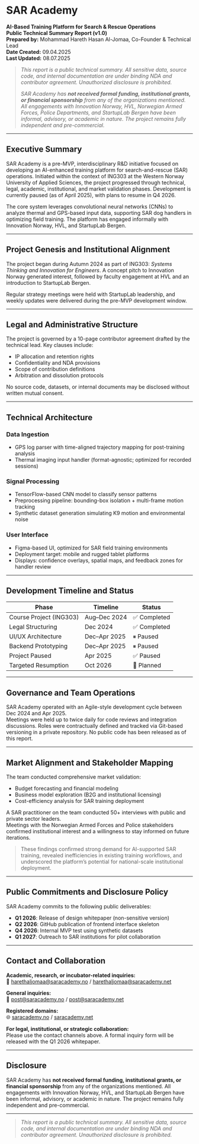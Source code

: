 # SAR Academy

**AI-Based Training Platform for Search & Rescue Operations**  
**Public Technical Summary Report (v1.0)**  
**Prepared by:** Mohammad Hareth Hasan Al-Jomaa, Co-Founder & Technical Lead  
**Date Created:** 09.04.2025  
**Last Updated:** 08.07.2025  

> _This report is a public technical summary. All sensitive data, source code, and internal documentation are under binding NDA and contributor agreement. Unauthorized disclosure is prohibited._
> 
> _SAR Academy has **not received formal funding, institutional grants, or financial sponsorship** from any of the organizations mentioned. All engagements with Innovation Norway, HVL, Norwegian Armed Forces, Police Departments, and StartupLab Bergen have been informal, advisory, or academic in nature. The project remains fully independent and pre-commercial._


---

## Executive Summary

SAR Academy is a pre-MVP, interdisciplinary R&D initiative focused on developing an AI-enhanced training platform for search-and-rescue (SAR) operations. Initiated within the context of ING303 at the Western Norway University of Applied Sciences, the project progressed through technical, legal, academic, institutional, and market validation phases. Development is currently paused (as of April 2025), with plans to resume in Q4 2026.

The core system leverages convolutional neural networks (CNNs) to analyze thermal and GPS-based input data, supporting SAR dog handlers in optimizing field training. The platform has engaged informally with Innovation Norway, HVL, and StartupLab Bergen.

---

## Project Genesis and Institutional Alignment

The project began during Autumn 2024 as part of ING303: _Systems Thinking and Innovation for Engineers_. A concept pitch to Innovation Norway generated interest, followed by faculty engagement at HVL and an introduction to StartupLab Bergen.  

Regular strategy meetings were held with StartupLab leadership, and weekly updates were delivered during the pre-MVP development window.

---

## Legal and Administrative Structure

The project is governed by a 10-page contributor agreement drafted by the technical lead. Key clauses include:

- IP allocation and retention rights  
- Confidentiality and NDA provisions  
- Scope of contribution definitions  
- Arbitration and dissolution protocols  

No source code, datasets, or internal documents may be disclosed without written mutual consent.

---

## Technical Architecture

### Data Ingestion
- GPS log parser with time-aligned trajectory mapping for post-training analysis  
- Thermal imaging input handler (format-agnostic; optimized for recorded sessions)

### Signal Processing
- TensorFlow-based CNN model to classify sensor patterns  
- Preprocessing pipeline: bounding-box isolation + multi-frame motion tracking  
- Synthetic dataset generation simulating K9 motion and environmental noise

### User Interface
- Figma-based UI, optimized for SAR field training environments  
- Deployment target: mobile and rugged tablet platforms  
- Displays: confidence overlays, spatial maps, and feedback zones for handler review

---

## Development Timeline and Status

| Phase                      | Timeline         | Status     |
|---------------------------|------------------|------------|
| Course Project (ING303)   | Aug–Dec 2024     | ✅ Completed |
| Legal Structuring         | Dec 2024         | ✅ Completed |
| UI/UX Architecture        | Dec–Apr 2025     | ⏸ Paused    |
| Backend Prototyping       | Dec–Apr 2025     | ⏸ Paused    |
| Project Paused            | Apr 2025         | ✅ Paused    |
| Targeted Resumption       | Oct 2026         | 🔄 Planned   |

---

## Governance and Team Operations

SAR Academy operated with an Agile-style development cycle between Dec 2024 and Apr 2025.  
Meetings were held up to twice daily for code reviews and integration discussions. Roles were contractually defined and tracked via Git-based versioning in a private repository. No public code has been released as of this report.

---

## Market Alignment and Stakeholder Mapping

The team conducted comprehensive market validation:

- Budget forecasting and financial modeling  
- Business model exploration (B2G and institutional licensing)  
- Cost-efficiency analysis for SAR training deployment  

A SAR practitioner on the team conducted 50+ interviews with public and private sector leaders.  
Meetings with the Norwegian Armed Forces and Police stakeholders confirmed institutional interest and a willingness to stay informed on future iterations.

> These findings confirmed strong demand for AI-supported SAR training, revealed inefficiencies in existing training workflows, and underscored the platform’s potential for national-scale institutional deployment.

---

## Public Commitments and Disclosure Policy

SAR Academy commits to the following public deliverables:

- **Q1 2026**: Release of design whitepaper (non-sensitive version)  
- **Q2 2026**: GitHub publication of frontend interface skeleton  
- **Q4 2026**: Internal MVP test using synthetic datasets  
- **Q1 2027**: Outreach to SAR institutions for pilot collaboration

---

## Contact and Collaboration

**Academic, research, or incubator-related inquiries:**  
📧 harethaljomaa@saracademy.no / harethaljomaa@saracademy.net  

**General inquiries:**  
📧 post@saracademy.no / post@saracademy.net  

**Registered domains:**  
🌐 [saracademy.no](http://saracademy.no) / [saracademy.net](http://saracademy.net)

**For legal, institutional, or strategic collaboration:**  
Please use the contact channels above. A formal inquiry form will be released with the Q1 2026 whitepaper.

---

## Disclosure

SAR Academy has **not received formal funding, institutional grants, or financial sponsorship** from any of the organizations mentioned. All engagements with Innovation Norway, HVL, and StartupLab Bergen have been informal, advisory, or academic in nature. The project remains fully independent and pre-commercial.

---

> _This report is a public technical summary. All sensitive data, source code, and internal documentation are under binding NDA and contributor agreement. Unauthorized disclosure is prohibited._
